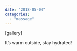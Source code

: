 ```yaml
---
date: "2018-05-04"
categories: 
  - "massage"
---
```


\[gallery\]

It’s warm outside, stay hydrated!
